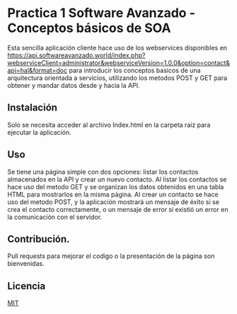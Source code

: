 # Practica 1 Software Avanzado -  Conceptos básicos de SOA

Esta sencilla aplicación cliente hace uso de los webservices disponibles en https://api.softwareavanzado.world/index.php?webserviceClient=administrator&webserviceVersion=1.0.0&option=contact&api=hal&format=doc para introducir los conceptos basicos de una arquitectura orientada a servicios, utilizando los metodos POST y GET para obtener y mandar datos desde y hacia la API. 

## Instalación

Solo se necesita acceder al archivo Index.html en la carpeta raíz para ejecutar la aplicación.

## Uso

Se tiene una página simple con dos opciones: listar los contactos almacenados en la API y crear un nuevo contacto. 
Al listar los contactos se hace uso del metodo GET y se organizan los datos obtenidos en una tabla HTML para mostrarlos en la misma página.
Al crear un contacto se hace uso del metodo POST, y la aplicación mostrará un mensaje de éxito si se crea el contacto correctamente, o un mensaje de error si existió un error en la comunicación con el servidor.

## Contribución.
Pull requests para mejorar el codigo o la presentación de la página son bienvenidas.

## Licencia
[MIT](https://choosealicense.com/licenses/mit/)